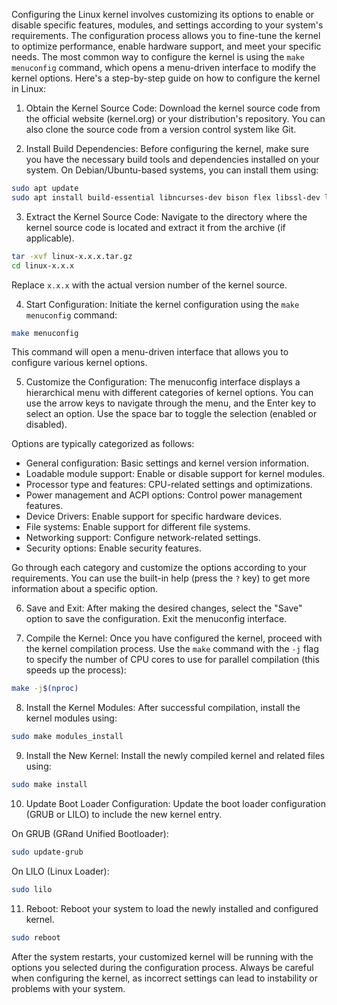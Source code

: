 Configuring the Linux kernel involves customizing its options to enable or disable specific features, modules, and settings according to your system's requirements. The configuration process allows you to fine-tune the kernel to optimize performance, enable hardware support, and meet your specific needs. The most common way to configure the kernel is using the `make menuconfig` command, which opens a menu-driven interface to modify the kernel options. Here's a step-by-step guide on how to configure the kernel in Linux:

1. Obtain the Kernel Source Code:
Download the kernel source code from the official website (kernel.org) or your distribution's repository. You can also clone the source code from a version control system like Git.

2. Install Build Dependencies:
Before configuring the kernel, make sure you have the necessary build tools and dependencies installed on your system. On Debian/Ubuntu-based systems, you can install them using:

```bash
sudo apt update
sudo apt install build-essential libncurses-dev bison flex libssl-dev libelf-dev
```

3. Extract the Kernel Source Code:
Navigate to the directory where the kernel source code is located and extract it from the archive (if applicable).

```bash
tar -xvf linux-x.x.x.tar.gz
cd linux-x.x.x
```

Replace `x.x.x` with the actual version number of the kernel source.

4. Start Configuration:
Initiate the kernel configuration using the `make menuconfig` command:

```bash
make menuconfig
```

This command will open a menu-driven interface that allows you to configure various kernel options.

5. Customize the Configuration:
The menuconfig interface displays a hierarchical menu with different categories of kernel options. You can use the arrow keys to navigate through the menu, and the Enter key to select an option. Use the space bar to toggle the selection (enabled or disabled).

Options are typically categorized as follows:

- General configuration: Basic settings and kernel version information.
- Loadable module support: Enable or disable support for kernel modules.
- Processor type and features: CPU-related settings and optimizations.
- Power management and ACPI options: Control power management features.
- Device Drivers: Enable support for specific hardware devices.
- File systems: Enable support for different file systems.
- Networking support: Configure network-related settings.
- Security options: Enable security features.

Go through each category and customize the options according to your requirements. You can use the built-in help (press the `?` key) to get more information about a specific option.

6. Save and Exit:
After making the desired changes, select the "Save" option to save the configuration. Exit the menuconfig interface.

7. Compile the Kernel:
Once you have configured the kernel, proceed with the kernel compilation process. Use the `make` command with the `-j` flag to specify the number of CPU cores to use for parallel compilation (this speeds up the process):

```bash
make -j$(nproc)
```

8. Install the Kernel Modules:
After successful compilation, install the kernel modules using:

```bash
sudo make modules_install
```

9. Install the New Kernel:
Install the newly compiled kernel and related files using:

```bash
sudo make install
```

10. Update Boot Loader Configuration:
Update the boot loader configuration (GRUB or LILO) to include the new kernel entry.

On GRUB (GRand Unified Bootloader):

```bash
sudo update-grub
```

On LILO (Linux Loader):

```bash
sudo lilo
```

11. Reboot:
Reboot your system to load the newly installed and configured kernel.

```bash
sudo reboot
```

After the system restarts, your customized kernel will be running with the options you selected during the configuration process. Always be careful when configuring the kernel, as incorrect settings can lead to instability or problems with your system.
